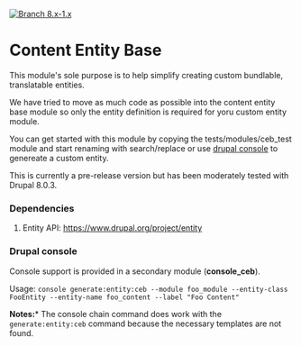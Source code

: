 [![Branch 8.x-1.x](https://travis-ci.org/Jaesin/content_entity_base.svg?branch=8.x-1.x)](https://travis-ci.org/Jaesin/content_entity_base)

Content Entity Base
===================

This module's sole purpose is to help simplify creating custom bundlable, translatable entities.

We have tried to move as much code as possible into the content entity base module so only the entity definition is required for yoru custom entity module.

You can get started with this module by copying the tests/modules/ceb_test module and start renaming with search/replace or use [drupal console](https://github.com/hechoendrupal/DrupalConsole) to genereate a custom entity.

This is currently a pre-release version but has been moderately tested with Drupal 8.0.3. 

### Dependencies ###

1. Entity API: https://www.drupal.org/project/entity

### Drupal console ###

Console support is provided in a secondary module (**console_ceb**).

Usage: `console generate:entity:ceb --module foo_module --entity-class FooEntity --entity-name foo_content --label "Foo Content"`

**Notes:*** The console chain command does work with the `generate:entity:ceb` command because the necessary templates are not found.
